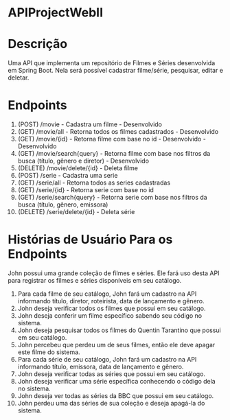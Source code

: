 # APIProjectWebII

# Descrição

Uma API que implementa um repositório de Filmes e Séries desenvolvida em Spring Boot. Nela será possível cadastrar filme/série, pesquisar, editar e deletar.

# Endpoints

1. (POST) /movie - Cadastra um filme - Desenvolvido
2. (GET) /movie/all - Retorna todos os filmes cadastrados - Desenvolvido
3. (GET) /movie/{id} - Retorna filme com base no id - Desenvolvido - Desenvolvido
4. (GET) /movie/search{query} - Retorna filme com base nos filtros da busca (título, gênero e diretor) - Desenvolvido
5. (DELETE) /movie/delete/{id} - Deleta filme
6. (POST) /serie - Cadastra uma serie 
7. (GET) /serie/all - Retorna todos as series cadastradas
8. (GET) /serie/{id} - Retorna serie com base no id
9. (GET) /serie/search{query} - Retorna serie com base nos filtros da busca (título, gênero, emissora)
10. (DELETE) /serie/delete/{id} - Deleta série

# Histórias de Usuário Para os Endpoints

John possui uma grande coleção de filmes e séries. Ele fará uso desta API para registrar os filmes e séries disponíveis em seu catálogo.

1. Para cada filme de seu catálogo, John fará um cadastro na API informando título, diretor, roteirista, data de lançamento e gênero.
2. John deseja verificar todos os filmes que possui em seu catálogo.
3. John deseja conferir um filme específico sabendo seu código no sistema.
4. John deseja pesquisar todos os filmes do Quentin Tarantino que possui em seu catálogo.
5. John percebeu que perdeu um de seus filmes, então ele deve apagar este filme do sistema.
6. Para cada série de seu catálogo, John fará um cadastro na API informando título, emissora, data de lançamento e gênero.
7. John deseja verificar todas as séries que possui em seu catálogo.
8. John deseja verificar uma série específica conhecendo o código dela no sistema.
9. John deseja ver todas as séries da BBC que possui em seu catálogo.
10. John perdeu uma das séries de sua coleção e deseja apagá-la do sistema.
